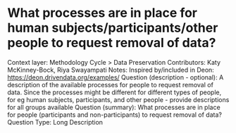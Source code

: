 # What processes are in place for human subjects/participants/other people to request removal of data?

Context layer: Methodology Cycle > Data Preservation
Contributors: Katy McKinney-Bock, Riya Swayampati
Notes: Inspired by/included in Deon: https://deon.drivendata.org/examples/
Question (description - optional): A description of the available processes for people to request removal of data. Since the processes might be different for different types of people, for eg human subjects, participants, and other people - provide descriptions for all groups available
Question (summary): What processes are in place for people (participants and non-participants) to request removal of data?
Question Type: Long Description